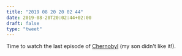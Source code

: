 ```yaml
---
title: "2019 08 20 20 02 44"
date: 2019-08-20T20:02:44+02:00
draft: false
type: "tweet"
---
```

Time to watch the last episode of [Chernobyl](https://en.wikipedia.org/wiki/Chernobyl_(miniseries)) (my son didn't like it!). 
